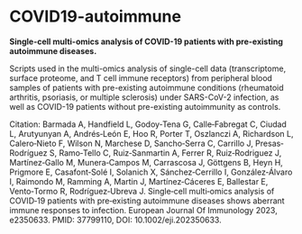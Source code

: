 # COVID19-autoimmune
**Single-cell multi-omics analysis of COVID-19 patients with pre-existing autoimmune diseases.**

Scripts used in the multi-omics analysis of single-cell data (transcriptome, surface proteome, and T cell immune receptors) from peripheral blood samples of patients with pre-existing autoimmune conditions (rheumatoid arthritis, psoriasis, or multiple sclerosis) under SARS-CoV-2 infection, as well as COVID-19 patients without pre-existing autoimmunity as controls.

Citation:
Barmada A, Handfield L, Godoy‐Tena G, Calle‐Fabregat C, Ciudad L, Arutyunyan A, Andrés‐León E, Hoo R, Porter T, Oszlanczi A, Richardson L, Calero‐Nieto F, Wilson N, Marchese D, Sancho‐Serra C, Carrillo J, Presas‐Rodríguez S, Ramo‐Tello C, Ruiz‐Sanmartin A, Ferrer R, Ruiz‐Rodriguez J, Martínez‐Gallo M, Munera‐Campos M, Carrascosa J, Göttgens B, Heyn H, Prigmore E, Casafont‐Solé I, Solanich X, Sánchez‐Cerrillo I, González‐Álvaro I, Raimondo M, Ramming A, Martin J, Martínez‐Cáceres E, Ballestar E, Vento‐Tormo R, Rodríguez‐Ubreva J. Single‐cell multi‐omics analysis of COVID‐19 patients with pre‐existing autoimmune diseases shows aberrant immune responses to infection. European Journal Of Immunology 2023, e2350633. PMID: 37799110, DOI: 10.1002/eji.202350633.
